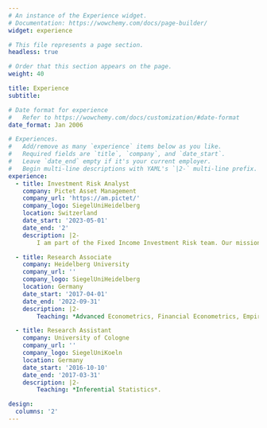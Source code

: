 ```yaml
---
# An instance of the Experience widget.
# Documentation: https://wowchemy.com/docs/page-builder/
widget: experience

# This file represents a page section.
headless: true

# Order that this section appears on the page.
weight: 40

title: Experience
subtitle:

# Date format for experience
#   Refer to https://wowchemy.com/docs/customization/#date-format
date_format: Jan 2006

# Experiences.
#   Add/remove as many `experience` items below as you like.
#   Required fields are `title`, `company`, and `date_start`.
#   Leave `date_end` empty if it's your current employer.
#   Begin multi-line descriptions with YAML's `|2-` multi-line prefix.
experience:
  - title: Investment Risk Analyst
    company: Pictet Asset Management
    company_url: 'https://am.pictet/'
    company_logo: SiegelUniHeidelberg
    location: Switzerland
    date_start: '2023-05-01'
    date_end: '2'
    description: |2-
        I am part of the Fixed Income Investment Risk team. Our mission is to enhance the decisions of investment teams by providing quantitative analyses.

  - title: Research Associate
    company: Heidelberg University
    company_url: ''
    company_logo: SiegelUniHeidelberg
    location: Germany
    date_start: '2017-04-01'
    date_end: '2022-09-31'
    description: |2-
        Teaching: *Advanced Econometrics, Financial Econometrics, Empirical Finance, Inferential Statistics, Advanced Macroeconomics and Empirical Economics*.

  - title: Research Assistant
    company: University of Cologne
    company_url: ''
    company_logo: SiegelUniKoeln
    location: Germany
    date_start: '2016-10-10'
    date_end: '2017-03-31'
    description: |2-
        Teaching: *Inferential Statistics*.

design:
  columns: '2'
---
```


